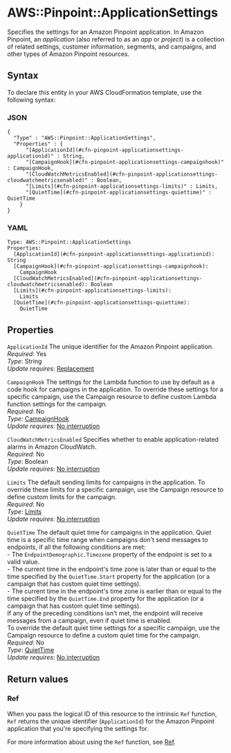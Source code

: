 # AWS::Pinpoint::ApplicationSettings<a name="aws-resource-pinpoint-applicationsettings"></a>

Specifies the settings for an Amazon Pinpoint application\. In Amazon Pinpoint, an *application* \(also referred to as an *app* or *project*\) is a collection of related settings, customer information, segments, and campaigns, and other types of Amazon Pinpoint resources\.

## Syntax<a name="aws-resource-pinpoint-applicationsettings-syntax"></a>

To declare this entity in your AWS CloudFormation template, use the following syntax:

### JSON<a name="aws-resource-pinpoint-applicationsettings-syntax.json"></a>

```
{
  "Type" : "AWS::Pinpoint::ApplicationSettings",
  "Properties" : {
      "[ApplicationId](#cfn-pinpoint-applicationsettings-applicationid)" : String,
      "[CampaignHook](#cfn-pinpoint-applicationsettings-campaignhook)" : CampaignHook,
      "[CloudWatchMetricsEnabled](#cfn-pinpoint-applicationsettings-cloudwatchmetricsenabled)" : Boolean,
      "[Limits](#cfn-pinpoint-applicationsettings-limits)" : Limits,
      "[QuietTime](#cfn-pinpoint-applicationsettings-quiettime)" : QuietTime
    }
}
```

### YAML<a name="aws-resource-pinpoint-applicationsettings-syntax.yaml"></a>

```
Type: AWS::Pinpoint::ApplicationSettings
Properties: 
  [ApplicationId](#cfn-pinpoint-applicationsettings-applicationid): String
  [CampaignHook](#cfn-pinpoint-applicationsettings-campaignhook): 
    CampaignHook
  [CloudWatchMetricsEnabled](#cfn-pinpoint-applicationsettings-cloudwatchmetricsenabled): Boolean
  [Limits](#cfn-pinpoint-applicationsettings-limits): 
    Limits
  [QuietTime](#cfn-pinpoint-applicationsettings-quiettime): 
    QuietTime
```

## Properties<a name="aws-resource-pinpoint-applicationsettings-properties"></a>

`ApplicationId`  <a name="cfn-pinpoint-applicationsettings-applicationid"></a>
The unique identifier for the Amazon Pinpoint application\.  
*Required*: Yes  
*Type*: String  
*Update requires*: [Replacement](https://docs.aws.amazon.com/AWSCloudFormation/latest/UserGuide/using-cfn-updating-stacks-update-behaviors.html#update-replacement)

`CampaignHook`  <a name="cfn-pinpoint-applicationsettings-campaignhook"></a>
The settings for the Lambda function to use by default as a code hook for campaigns in the application\. To override these settings for a specific campaign, use the Campaign resource to define custom Lambda function settings for the campaign\.  
*Required*: No  
*Type*: [CampaignHook](aws-properties-pinpoint-applicationsettings-campaignhook.md)  
*Update requires*: [No interruption](https://docs.aws.amazon.com/AWSCloudFormation/latest/UserGuide/using-cfn-updating-stacks-update-behaviors.html#update-no-interrupt)

`CloudWatchMetricsEnabled`  <a name="cfn-pinpoint-applicationsettings-cloudwatchmetricsenabled"></a>
Specifies whether to enable application\-related alarms in Amazon CloudWatch\.  
*Required*: No  
*Type*: Boolean  
*Update requires*: [No interruption](https://docs.aws.amazon.com/AWSCloudFormation/latest/UserGuide/using-cfn-updating-stacks-update-behaviors.html#update-no-interrupt)

`Limits`  <a name="cfn-pinpoint-applicationsettings-limits"></a>
The default sending limits for campaigns in the application\. To override these limits for a specific campaign, use the Campaign resource to define custom limits for the campaign\.  
*Required*: No  
*Type*: [Limits](aws-properties-pinpoint-applicationsettings-limits.md)  
*Update requires*: [No interruption](https://docs.aws.amazon.com/AWSCloudFormation/latest/UserGuide/using-cfn-updating-stacks-update-behaviors.html#update-no-interrupt)

`QuietTime`  <a name="cfn-pinpoint-applicationsettings-quiettime"></a>
The default quiet time for campaigns in the application\. Quiet time is a specific time range when campaigns don't send messages to endpoints, if all the following conditions are met:  
\- The `EndpointDemographic.Timezone` property of the endpoint is set to a valid value\.  
\- The current time in the endpoint's time zone is later than or equal to the time specified by the `QuietTime.Start` property for the application \(or a campaign that has custom quiet time settings\)\.  
\- The current time in the endpoint's time zone is earlier than or equal to the time specified by the `QuietTime.End` property for the application \(or a campaign that has custom quiet time settings\)\.  
If any of the preceding conditions isn't met, the endpoint will receive messages from a campaign, even if quiet time is enabled\.  
To override the default quiet time settings for a specific campaign, use the Campaign resource to define a custom quiet time for the campaign\.  
*Required*: No  
*Type*: [QuietTime](aws-properties-pinpoint-applicationsettings-quiettime.md)  
*Update requires*: [No interruption](https://docs.aws.amazon.com/AWSCloudFormation/latest/UserGuide/using-cfn-updating-stacks-update-behaviors.html#update-no-interrupt)

## Return values<a name="aws-resource-pinpoint-applicationsettings-return-values"></a>

### Ref<a name="aws-resource-pinpoint-applicationsettings-return-values-ref"></a>

When you pass the logical ID of this resource to the intrinsic `Ref` function, `Ref` returns the unique identifier \(`ApplicationId`\) for the Amazon Pinpoint application that you're specifying the settings for\.

For more information about using the `Ref` function, see [Ref](https://docs.aws.amazon.com/AWSCloudFormation/latest/UserGuide/intrinsic-function-reference-ref.html)\.